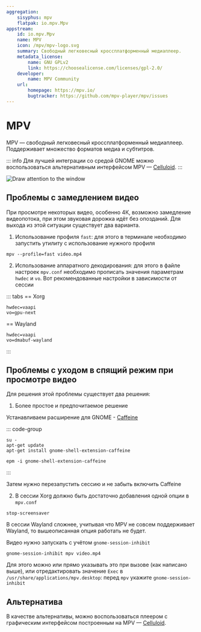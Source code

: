 ```yaml
---
aggregation:
    sisyphus: mpv
    flatpak: io.mpv.Mpv
appstream:
    id: io.mpv.Mpv
    name: MPV
    icon: /mpv/mpv-logo.svg
    summary: Свободный легковесный кроссплатформенный медиаплеер.
    metadata_license:
        name: GNU GPLv2
        link: https://choosealicense.com/licenses/gpl-2.0/
    developer:
        name: MPV Community
    url:
        homepage: https://mpv.io/
        bugtracker: https://github.com/mpv-player/mpv/issues
---
```


# MPV

MPV — свободный легковесный кроссплатформенный медиаплеер. Поддерживает множество форматов медиа и субтитров.

::: info
Для лучшей интеграции со средой GNOME можно воспользоваться альтернативным интерфейсом MPV — [Celluloid](/celluloid).
:::

![Draw attention to the window](/mpv/mpv.png)

<!--@include: @apps/_parts/install/content-repo.md-->
<!--@include: @apps/_parts/install/content-flatpak.md-->

## Проблемы с замедлением видео

При просмотре некоторых видео, особенно 4К, возможно замедление видеопотока, при этом звуковая дорожка идёт без опозданий. Для выхода из этой ситуации существует два варианта.

1. Использование профиля `fast`: для этого в терминале необходимо запустить утилиту с использование нужного профиля

```shell
mpv --profile=fast video.mp4
```

2. Использование аппаратного декодирования: для этого в файле настроек `mpv.conf` необходимо прописать значения параметрам `hwdec` и `vo`. Вот рекомендованные настройки в зависимости от сессии

::: tabs
== Xorg

```
hwdec=vaapi
vo=gpu-next
```

== Wayland

```
hwdec=vaapi
vo=dmabuf-wayland
```

:::

## Проблемы с уходом в спящий режим при просмотре видео

Для решения этой проблемы существует два решения:

1. Более простое и предпочитаемое решение

Устанавливаем расширение для GNOME - [Caffeine](https://extensions.gnome.org/extension/517/caffeine/)

::: code-group

```shell[apt-get]
su -
apt-get update
apt-get install gnome-shell-extension-caffeine
```

```shell[epm]
epm -i gnome-shell-extension-caffeine
```

:::

Затем нужно перезапустить сессию и не забыть включить Caffeine

2. В сессии Xorg должно быть достаточно добавления одной опции в `mpv.conf`

```
stop-screensaver
```

В сессии Wayland сложнее, учитывая что MPV не совсем поддерживает Wayland, то вышеописанная опция работать не будет.

Видео нужно запускать с учётом `gnome-session-inhibit`

```shell
gnome-session-inhibit mpv video.mp4
```

Для этого можно или прямо указывать это при вызове (как написано выше), или отредактировать значение `Exec` в `/usr/share/applications/mpv.desktop`: перед `mpv` укажите `gnome-session-inhibit`

## Альтернатива

В качестве альтернативы, можно воспользоваться плеером с графическим интерфейсом построенным на MPV — [Celluloid](/celluloid).

